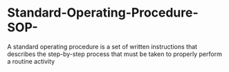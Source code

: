 # Standard-Operating-Procedure-SOP-

A standard operating procedure is a set of written instructions that describes the step-by-step process that must be taken to properly perform a routine activity

